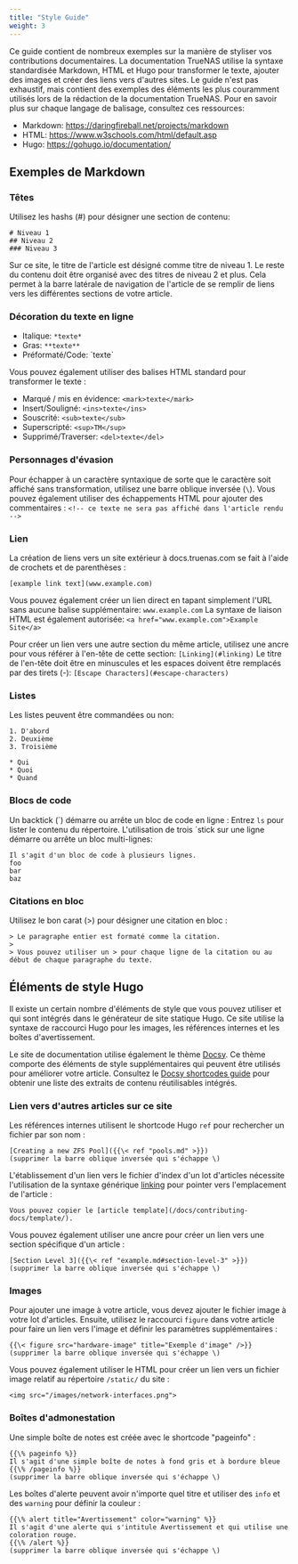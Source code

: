 ```yaml
---
title: "Style Guide"
weight: 3
---
```


Ce guide contient de nombreux exemples sur la manière de styliser vos contributions documentaires.
La documentation TrueNAS utilise la syntaxe standardisée Markdown, HTML et Hugo pour transformer le texte, ajouter des images et créer des liens vers d'autres sites.
Le guide n'est pas exhaustif, mais contient des exemples des éléments les plus couramment utilisés lors de la rédaction de la documentation TrueNAS.
Pour en savoir plus sur chaque langage de balisage, consultez ces ressources:

* Markdown: https://daringfireball.net/projects/markdown
* HTML: https://www.w3schools.com/html/default.asp
* Hugo: https://gohugo.io/documentation/

## Exemples de Markdown

### Têtes

Utilisez les hashs (#) pour désigner une section de contenu:
```
# Niveau 1
## Niveau 2
### Niveau 3
```

Sur ce site, le titre de l'article est désigné comme titre de niveau 1.
Le reste du contenu doit être organisé avec des titres de niveau 2 et plus.
Cela permet à la barre latérale de navigation de l'article de se remplir de liens vers les différentes sections de votre article.

### Décoration du texte en ligne

* Italique:		`*texte*`
* Gras:			`**texte**`
* Préformaté/Code: 	\`texte\`

Vous pouvez également utiliser des balises HTML standard pour transformer le texte :

* Marqué / mis en évidence:		`<mark>texte</mark>`
* Insert/Souligné:		`<ins>texte</ins>`
* Souscrité:			`<sub>texte</sub>`
* Superscripté:		`<sup>TM</sup>`
* Supprimé/Traverser:	`<del>texte</del>`

### Personnages d'évasion

Pour échapper à un caractère syntaxique de sorte que le caractère soit affiché sans transformation, utilisez une barre oblique inversée (`\`).
Vous pouvez également utiliser des échappements HTML pour ajouter des commentaires : `<!-- ce texte ne sera pas affiché dans l'article rendu -->`

### Lien

La création de liens vers un site extérieur à docs.truenas.com se fait à l'aide de crochets et de parenthèses :

`[example link text](www.example.com)`

Vous pouvez également créer un lien direct en tapant simplement l'URL sans aucune balise supplémentaire: `www.example.com`
La syntaxe de liaison HTML est également autorisée: `<a href="www.example.com">Example Site</a>`

Pour créer un lien vers une autre section du même article, utilisez une ancre pour vous référer à l'en-tête de cette section: `[Linking](#linking)`
Le titre de l'en-tête doit être en minuscules et les espaces doivent être remplacés par des tirets (-): `[Escape Characters](#escape-characters)`

### Listes

Les listes peuvent être commandées ou non:

```
1. D'abord
2. Deuxième
3. Troisième

* Qui
* Quoi
* Quand
```

### Blocs de code

Un backtick (\`) démarre ou arrête un bloc de code en ligne : Entrez `ls` pour lister le contenu du répertoire.
L'utilisation de trois \`stick sur une ligne démarre ou arrête un bloc multi-lignes:

```
Il s'agit d'un bloc de code à plusieurs lignes.
foo
bar
baz
```

### Citations en bloc

Utilisez le bon carat (>) pour désigner une citation en bloc :

```
> Le paragraphe entier est formaté comme la citation.
>
> Vous pouvez utiliser un > pour chaque ligne de la citation ou au début de chaque paragraphe du texte.
```

## Éléments de style Hugo

Il existe un certain nombre d'éléments de style que vous pouvez utiliser et qui sont intégrés dans le générateur de site statique Hugo.
Ce site utilise la syntaxe de raccourci Hugo pour les images, les références internes et les boîtes d'avertissement.

Le site de documentation utilise également le thème [Docsy](https://github.com/google/docsy). Ce thème comporte des éléments de style supplémentaires qui peuvent être utilisés pour améliorer votre article. Consultez le [Docsy shortcodes guide](https://www.docsy.dev/docs/adding-content/shortcodes/) pour obtenir une liste des extraits de contenu réutilisables intégrés.

### Lien vers d'autres articles sur ce site

Les références internes utilisent le shortcode Hugo `ref` pour rechercher un fichier par son nom :
```
[Creating a new ZFS Pool]({{\< ref "pools.md" >}})
(supprimer la barre oblique inversée qui s'échappe \)
```

L'établissement d'un lien vers le fichier d'index d'un lot d'articles nécessite l'utilisation de la syntaxe générique [linking](#linking) pour pointer vers l'emplacement de l'article :
```
Vous pouvez copier le [article template](/docs/contributing-docs/template/).
```


Vous pouvez également utiliser une ancre pour créer un lien vers une section spécifique d'un article :
```
[Section Level 3]({{\< ref "example.md#section-level-3" >}})
(supprimer la barre oblique inversée qui s'échappe \)
```

### Images

Pour ajouter une image à votre article, vous devez ajouter le fichier image à votre lot d'articles.
Ensuite, utilisez le raccourci `figure` dans votre article pour faire un lien vers l'image et définir les paramètres supplémentaires :

```
{{\< figure src="hardware-image" title="Exemple d'image" />}}
(supprimer la barre oblique inversée qui s'échappe \)
```

Vous pouvez également utiliser le HTML pour créer un lien vers un fichier image relatif au répertoire `/static/` du site :

```
<img src="/images/network-interfaces.png">
```

### Boîtes d'admonestation

Une simple boîte de notes est créée avec le shortcode "pageinfo" :

```
{{\% pageinfo %}}
Il s'agit d'une simple boîte de notes à fond gris et à bordure bleue
{{\% /pageinfo %}}
(supprimer la barre oblique inversée qui s'échappe \)
```

Les boîtes d'alerte peuvent avoir n'importe quel titre et utiliser des `info` et des `warning` pour définir la couleur :

```
{{\% alert title="Avertissement" color="warning" %}}
Il s'agit d'une alerte qui s'intitule Avertissement et qui utilise une coloration rouge.
{{\% /alert %}}
(supprimer la barre oblique inversée qui s'échappe \)
```